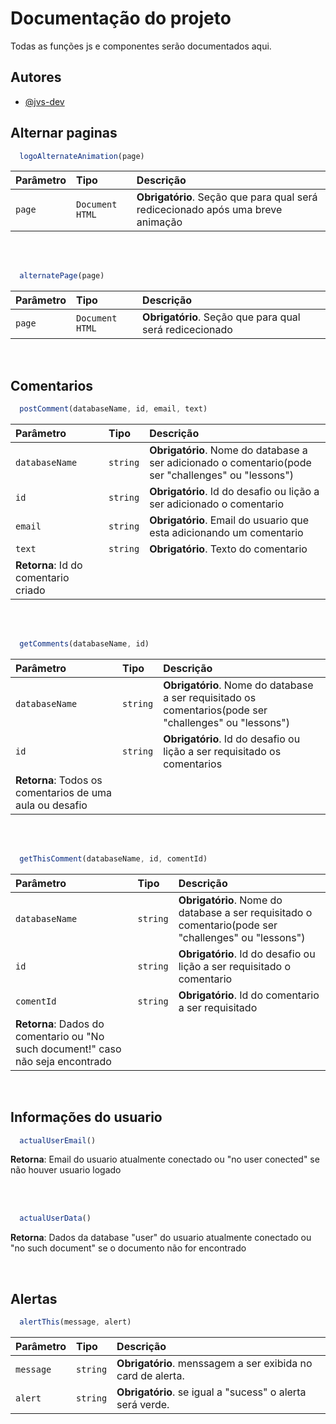 
# Documentação do projeto

Todas as funções js e componentes serão documentados aqui.




## Autores

- [@jvs-dev](https://www.github.com/jvs-dev)


## Alternar paginas

```javascript
  logoAlternateAnimation(page)
```

| Parâmetro   | Tipo       | Descrição                           |
| :---------- | :--------- | :---------------------------------- |
| `page` | `Document HTML` | **Obrigatório**. Seção que para qual será redicecionado após uma breve animação |

<br/>
<br/>

```javascript
  alternatePage(page)
```

| Parâmetro   | Tipo       | Descrição                                   |
| :---------- | :--------- | :------------------------------------------ |
| `page`      | `Document HTML` | **Obrigatório**. Seção que para qual será redicecionado |


<br/>

## Comentarios

```javascript
  postComment(databaseName, id, email, text)
```

| Parâmetro   | Tipo       | Descrição                                   |
| :---------- | :--------- | :------------------------------------------ |
| `databaseName`      | `string` | **Obrigatório**. Nome do database a ser adicionado o comentario(pode ser "challenges" ou "lessons") |
| `id`      | `string` | **Obrigatório**. Id do desafio ou lição a ser adicionado o comentario |
| `email`      | `string` | **Obrigatório**. Email do usuario que esta adicionando um comentario |
| `text`      | `string` | **Obrigatório**. Texto do comentario |
**Retorna**: Id do comentario criado |

<br/>
<br/>

```javascript
  getComments(databaseName, id)
```

| Parâmetro   | Tipo       | Descrição                                   |
| :---------- | :--------- | :------------------------------------------ |
| `databaseName`      | `string` | **Obrigatório**. Nome do database a ser requisitado os comentarios(pode ser "challenges" ou "lessons") |
| `id`      | `string` | **Obrigatório**. Id do desafio ou lição a ser requisitado os comentarios |
**Retorna**: Todos os comentarios de uma aula ou desafio |

<br/>
<br/>

```javascript
  getThisComment(databaseName, id, comentId)
```

| Parâmetro   | Tipo       | Descrição                                   |
| :---------- | :--------- | :------------------------------------------ |
| `databaseName`      | `string` | **Obrigatório**. Nome do database a ser requisitado o comentario(pode ser "challenges" ou "lessons") |
| `id`      | `string` | **Obrigatório**. Id do desafio ou lição a ser requisitado o comentario |
| `comentId`      | `string` | **Obrigatório**. Id do comentario a ser requisitado |
**Retorna**: Dados do comentario ou "No such document!" caso não seja encontrado |

<br/>

## Informações do usuario

```javascript
  actualUserEmail()
```
**Retorna**: Email do usuario atualmente conectado ou "no user conected" se não houver usuario logado

<br/>
<br/>

```javascript
  actualUserData()
```
**Retorna**: Dados da database "user" do usuario atualmente conectado ou "no such document" se o documento não for encontrado

<br/>

## Alertas

```javascript
  alertThis(message, alert)
```

| Parâmetro   | Tipo       | Descrição                                   |
| :---------- | :--------- | :------------------------------------------ |
| `message`     | `string`   | **Obrigatório**. menssagem a ser exibida no card de alerta. |
| `alert`     | `string`   | **Obrigatório**. se igual a "sucess" o alerta será verde. |